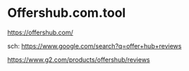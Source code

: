 # Offershub.com.tool
https://offershub.com/

sch: https://www.google.com/search?q=offer+hub+reviews

https://www.g2.com/products/offershub/reviews
